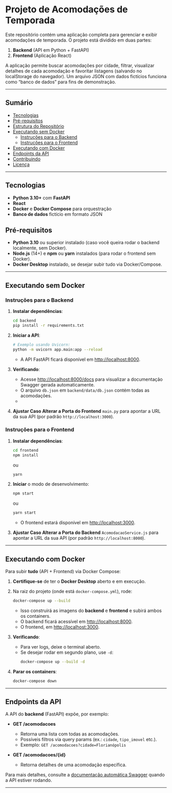   # Projeto de Acomodações de Temporada

  Este repositório contém uma aplicação completa para gerenciar e exibir acomodações de temporada. O projeto está dividido em duas partes:

  1. **Backend** (API em Python + FastAPI)
  2. **Frontend** (Aplicação React)

  A aplicação permite buscar acomodações por cidade, filtrar, visualizar detalhes de cada acomodação e favoritar listagens (salvando no localStorage do navegador). Um arquivo JSON com dados fictícios funciona como “banco de dados” para fins de demonstração.

  ---

  ## Sumário

  - [Tecnologias](#tecnologias)
  - [Pré-requisitos](#pré-requisitos)
  - [Estrutura do Repositório](#estrutura-do-repositório)
  - [Executando sem Docker](#executando-sem-docker)
    - [Instruções para o Backend](#instruções-para-o-backend)
    - [Instruções para o Frontend](#instruções-para-o-frontend)
  - [Executando com Docker](#executando-com-docker)
  - [Endpoints da API](#endpoints-da-api)
  - [Contribuindo](#contribuindo)
  - [Licença](#licença)

  ---

  ## Tecnologias

  - **Python 3.10+** com **FastAPI**
  - **React**
  - **Docker** e **Docker Compose** para orquestração
  - **Banco de dados** fictício em formato JSON

  ## Pré-requisitos

  - **Python 3.10** ou superior instalado (caso você queira rodar o backend localmente, sem Docker).
  - **Node.js** (14+) e **npm** ou **yarn** instalados (para rodar o frontend sem Docker).
  - **Docker Desktop** instalado, se desejar subir tudo via Docker/Compose.

---

## Executando sem Docker

### Instruções para o Backend

1. **Instalar dependências**:
   ```bash
   cd backend
   pip install -r requirements.txt
   ```
2. **Iniciar a API**:
   ```bash
   # Exemplo usando Uvicorn:
   python -m uvicorn app.main:app --reload
   ```
   - A API FastAPI ficará disponível em [http://localhost:8000](http://localhost:8000).

3. **Verificando**:
   - Acesse [http://localhost:8000/docs](http://localhost:8000/docs) para visualizar a documentação Swagger gerada automaticamente.
   - O arquivo `db.json` em `backend/data/db.json` contém todas as acomodações.
   - 
4. **Ajustar Caso Alterar a Porta do Frontend** `main.py` para apontar a URL da sua API (por padrão `http://localhost:3000`).

### Instruções para o Frontend

1. **Instalar dependências**:
   ```bash
   cd frontend
   npm install
   ```
   ou
   ```bash
   yarn
   ```
2. **Iniciar** o modo de desenvolvimento:
   ```bash
   npm start
   ```
   ou
   ```bash
   yarn start
   ```
   - O frontend estará disponível em [http://localhost:3000](http://localhost:3000).

3. **Ajustar Caso Alterar a Porta do Backend** `AcomodacaoService.js` para apontar a URL da sua API (por padrão `http://localhost:8000`).

---

## Executando com Docker

Para subir **tudo** (API + Frontend) via Docker Compose:

1. **Certifique-se** de ter o **Docker Desktop** aberto e em execução.
2. Na raiz do projeto (onde está `docker-compose.yml`), rode:
   ```bash
   docker-compose up --build
   ```
   - Isso construirá as imagens do **backend** e **frontend** e subirá ambos os containers.
   - O backend ficará acessível em [http://localhost:8000](http://localhost:8000).
   - O frontend, em [http://localhost:3000](http://localhost:3000).

3. **Verificando**:
   - Para ver logs, deixe o terminal aberto.
   - Se desejar rodar em segundo plano, use `-d`:
     ```bash
     docker-compose up --build -d
     ```

4. **Parar os containers**:
   ```bash
   docker-compose down
   ```

---

## Endpoints da API

A API do **backend** (FastAPI) expõe, por exemplo:

- **GET /acomodacoes**  
  - Retorna uma lista com todas as acomodações.
  - Possíveis filtros via query params (ex.: `cidade`, `tipo_imovel` etc.).
  - Exemplo: `GET /acomodacoes?cidade=Florianópolis`

- **GET /acomodacoes/{id}**  
  - Retorna detalhes de uma acomodação específica.

Para mais detalhes, consulte a [documentação automática Swagger](http://localhost:8000/docs) quando a API estiver rodando.

---


